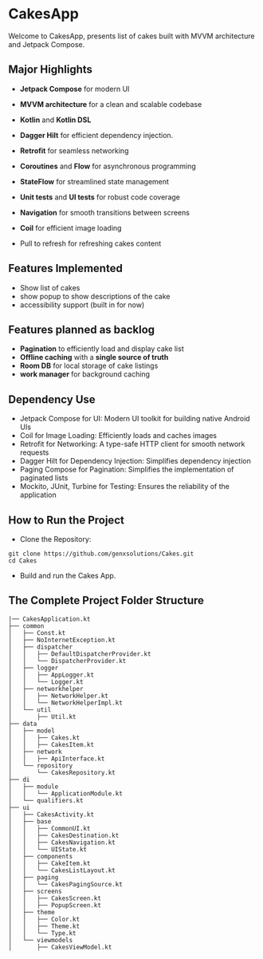 # CakesApp

Welcome to CakesApp, presents list of cakes built with MVVM architecture and Jetpack Compose.

## Major Highlights

- **Jetpack Compose** for modern UI

- **MVVM architecture** for a clean and scalable codebase
- **Kotlin** and **Kotlin DSL**
- **Dagger Hilt** for efficient dependency injection.
- **Retrofit** for seamless networking
- **Coroutines** and **Flow** for asynchronous programming
- **StateFlow** for streamlined state management
- **Unit tests** and **UI tests** for robust code coverage
- **Navigation** for smooth transitions between screens
- **Coil** for efficient image loading
- Pull to refresh for refreshing cakes content


## Features Implemented

- Show list of cakes
- show popup to show descriptions of the cake
- accessibility support (built in for now)

## Features planned as backlog
- **Pagination** to efficiently load and display cake list 
- **Offline caching** with a **single source of truth**
- **Room DB** for local storage of cake listings
- **work manager** for background caching

## Dependency Use

- Jetpack Compose for UI: Modern UI toolkit for building native Android UIs
- Coil for Image Loading: Efficiently loads and caches images
- Retrofit for Networking: A type-safe HTTP client for smooth network requests
- Dagger Hilt for Dependency Injection: Simplifies dependency injection
- Paging Compose for Pagination: Simplifies the implementation of paginated lists
- Mockito, JUnit, Turbine for Testing: Ensures the reliability of the application

## How to Run the Project

- Clone the Repository:
```
git clone https://github.com/genxsolutions/Cakes.git
cd Cakes
```
- Build and run the Cakes App.


## The Complete Project Folder Structure

```
|── CakesApplication.kt
├── common
│   ├── Const.kt
│   ├── NoInternetException.kt
│   ├── dispatcher
│   │   ├── DefaultDispatcherProvider.kt
│   │   └── DispatcherProvider.kt
│   ├── logger
│   │   ├── AppLogger.kt
│   │   └── Logger.kt
│   ├── networkhelper
│   │   ├── NetworkHelper.kt
│   │   └── NetworkHelperImpl.kt
│   └── util
│       ├── Util.kt
├── data
│   ├── model
│   │   ├── Cakes.kt
│   │   ├── CakesItem.kt
│   ├── network
│   │   ├── ApiInterface.kt
│   └── repository
│       └── CakesRepository.kt
├── di
│   ├── module
│   │   └── ApplicationModule.kt
│   └── qualifiers.kt
├── ui
│   ├── CakesActivity.kt
│   ├── base
│   │   ├── CommonUI.kt
│   │   ├── CakesDestination.kt
│   │   ├── CakesNavigation.kt
│   │   └── UIState.kt
│   ├── components
│   │   ├── CakeItem.kt
│   │   └── CakesListLayout.kt
│   ├── paging
│   │   └── CakesPagingSource.kt
│   ├── screens
│   │   ├── CakesScreen.kt
│   │   ├── PopupScreen.kt
│   ├── theme
│   │   ├── Color.kt
│   │   ├── Theme.kt
│   │   └── Type.kt
│   └── viewmodels
│       ├── CakesViewModel.kt

```
